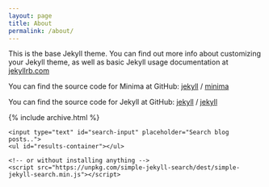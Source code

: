 ```yaml
---
layout: page
title: About
permalink: /about/
---
```


This is the base Jekyll theme. You can find out more info about customizing your Jekyll theme, as well as basic Jekyll usage documentation at [jekyllrb.com](https://jekyllrb.com/)

You can find the source code for Minima at GitHub:
[jekyll][jekyll-organization] /
[minima](https://github.com/jekyll/minima)

You can find the source code for Jekyll at GitHub:
[jekyll][jekyll-organization] /
[jekyll](https://github.com/jekyll/jekyll)


[jekyll-organization]: https://github.com/jekyll

{% include archive.html %}

  <!-- HTML elements for search -->
    <input type="text" id="search-input" placeholder="Search blog posts..">
    <ul id="results-container"></ul>

    <!-- or without installing anything -->
    <script src="https://unpkg.com/simple-jekyll-search/dest/simple-jekyll-search.min.js"></script>